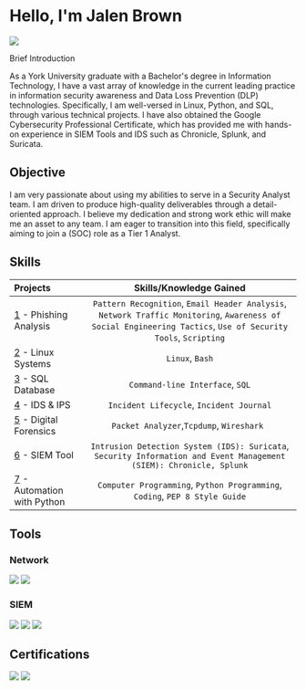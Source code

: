 # Hello, I'm Jalen Brown
<a href="https://www.linkedin.com/in/jalen-b-ab9694113/"><img src="https://img.shields.io/badge/-LinkedIn-0072b1?&style=for-the-badge&logo=linkedin&logoColor=white" /></a>


Brief Introduction 

As a York University graduate with a Bachelor's degree in Information Technology, I have a vast array of knowledge in the current leading practice in information security awareness and Data Loss Prevention (DLP) technologies. Specifically, I am well-versed in Linux, Python, and SQL, through various technical projects. I have also obtained the Google Cybersecurity Professional Certificate, which has provided me with hands-on experience in SIEM Tools and IDS such as Chronicle, Splunk, and Suricata.

## Objective
I am very passionate about using my abilities to serve in a Security Analyst 
 team. I am driven to produce high-quality deliverables through a detail-oriented approach. I believe my dedication and strong work ethic will make me an asset to any team. I am eager to transition into this field, specifically aiming to join a (SOC) role as a Tier 1 Analyst.

## Skills

| Projects | Skills/Knowledge Gained | 
| :--- |:---:|
| [1](https://github.com/Jalenbro/Jalenbro/tree/main/Phishing%20Labs) - Phishing Analysis | `Pattern Recognition`, `Email Header Analysis`, `Network Traffic Monitoring`, `Awareness of Social Engineering Tactics`, `Use of Security Tools`, `Scripting` |
| [2](https://github.com/Jalenbro/Jalenbro/tree/main/Linux%20Labs) - Linux Systems | `Linux`, `Bash` | 
| [3](https://github.com/Jalenbro/Jalenbro/tree/main/SQL%20Labs) -  SQL Database | `Command-line Interface`, `SQL` | 
| [4](https://github.com/Jalenbro/Jalenbro/tree/main/IDS%26IPS) - IDS & IPS| `Incident Lifecycle`, `Incident Journal` |
| [5](https://github.com/Jalenbro/Jalenbro/tree/main/Digital%20Forensics) - Digital Forensics  | `Packet Analyzer`,`Tcpdump`, `Wireshark ` | 
| [6](https://github.com/Jalenbro/Jalenbro/tree/main/IDS%26SIEM%20LABS) - SIEM Tool| `Intrusion Detection System (IDS): Suricata`, `Security Information and Event Management (SIEM): Chronicle, Splunk` |
| [7](https://github.com/Jalenbro/Jalenbro/tree/main/Python) - Automation with Python | `Computer Programming`, `Python Programming`, `Coding`, `PEP 8 Style Guide`| 


## Tools


### Network
<div>
    <img src="https://img.shields.io/badge/-Wireshark-1679A7?&style=for-the-badge&logo=Wireshark&logoColor=white" />
    <img src="https://img.shields.io/badge/-Suricata-EF3B2D?&style=for-the-badge&logo=Suricata&logoColor=white" />
</div>



### SIEM
<div>
    <img src="https://img.shields.io/badge/-Microsoft_Sentinel-0078D4?&style=for-the-badge&logo=Microsoft&logoColor=white" />
    <img src="https://img.shields.io/badge/-Splunk-000000?&style=for-the-badge&logo=Splunk&logoColor=white" />
    <img src="https://img.shields.io/badge/-Chronicle-4285F4?style=for-the-badge&logo=Google%20Cloud&logoColor=white" />
</div>

## Certifications

<div>
 <img src="https://img.shields.io/badge/-Google%20Cybersecurity%20Professional%20Certificate-4285F4?style=for-the-badge&logo=Google&logoColor=white" />
  
<img src="https://img.shields.io/badge/-TryHackMe%20SOC%20Level%201-212C42?style=for-the-badge&logo=TryHackMe&logoColor=white"/>


